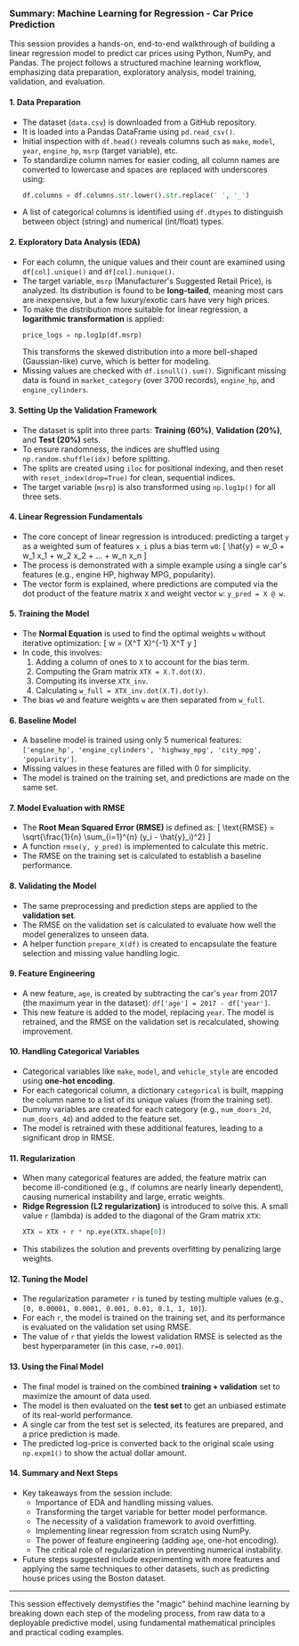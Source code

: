 ### **Summary: Machine Learning for Regression - Car Price Prediction**

This session provides a hands-on, end-to-end walkthrough of building a linear regression model to predict car prices using Python, NumPy, and Pandas. The project follows a structured machine learning workflow, emphasizing data preparation, exploratory analysis, model training, validation, and evaluation.

#### **1. Data Preparation**
- The dataset (`data.csv`) is downloaded from a GitHub repository.
- It is loaded into a Pandas DataFrame using `pd.read_csv()`.
- Initial inspection with `df.head()` reveals columns such as `make`, `model`, `year`, `engine_hp`, `msrp` (target variable), etc.
- To standardize column names for easier coding, all column names are converted to lowercase and spaces are replaced with underscores using:
  ```python
  df.columns = df.columns.str.lower().str.replace(' ', '_')
  ```
- A list of categorical columns is identified using `df.dtypes` to distinguish between object (string) and numerical (int/float) types.

#### **2. Exploratory Data Analysis (EDA)**
- For each column, the unique values and their count are examined using `df[col].unique()` and `df[col].nunique()`.
- The target variable, `msrp` (Manufacturer's Suggested Retail Price), is analyzed. Its distribution is found to be **long-tailed**, meaning most cars are inexpensive, but a few luxury/exotic cars have very high prices.
- To make the distribution more suitable for linear regression, a **logarithmic transformation** is applied:
  ```python
  price_logs = np.log1p(df.msrp)
  ```
  This transforms the skewed distribution into a more bell-shaped (Gaussian-like) curve, which is better for modeling.
- Missing values are checked with `df.isnull().sum()`. Significant missing data is found in `market_category` (over 3700 records), `engine_hp`, and `engine_cylinders`.

#### **3. Setting Up the Validation Framework**
- The dataset is split into three parts: **Training (60%)**, **Validation (20%)**, and **Test (20%)** sets.
- To ensure randomness, the indices are shuffled using `np.random.shuffle(idx)` before splitting.
- The splits are created using `iloc` for positional indexing, and then reset with `reset_index(drop=True)` for clean, sequential indices.
- The target variable (`msrp`) is also transformed using `np.log1p()` for all three sets.

#### **4. Linear Regression Fundamentals**
- The core concept of linear regression is introduced: predicting a target `y` as a weighted sum of features `x_i` plus a bias term `w0`:
  \[
  \hat{y} = w_0 + w_1 x_1 + w_2 x_2 + ... + w_n x_n
  \]
- The process is demonstrated with a simple example using a single car's features (e.g., engine HP, highway MPG, popularity).
- The vector form is explained, where predictions are computed via the dot product of the feature matrix `X` and weight vector `w`: `y_pred = X @ w`.

#### **5. Training the Model**
- The **Normal Equation** is used to find the optimal weights `w` without iterative optimization:
  \[
  w = (X^T X)^{-1} X^T y
  \]
- In code, this involves:
  1. Adding a column of ones to `X` to account for the bias term.
  2. Computing the Gram matrix `XTX = X.T.dot(X)`.
  3. Computing its inverse `XTX_inv`.
  4. Calculating `w_full = XTX_inv.dot(X.T).dot(y)`.
- The bias `w0` and feature weights `w` are then separated from `w_full`.

#### **6. Baseline Model**
- A baseline model is trained using only 5 numerical features: `['engine_hp', 'engine_cylinders', 'highway_mpg', 'city_mpg', 'popularity']`.
- Missing values in these features are filled with 0 for simplicity.
- The model is trained on the training set, and predictions are made on the same set.

#### **7. Model Evaluation with RMSE**
- The **Root Mean Squared Error (RMSE)** is defined as:
  \[
  \text{RMSE} = \sqrt{\frac{1}{n} \sum_{i=1}^{n} (y_i - \hat{y}_i)^2}
  \]
- A function `rmse(y, y_pred)` is implemented to calculate this metric.
- The RMSE on the training set is calculated to establish a baseline performance.

#### **8. Validating the Model**
- The same preprocessing and prediction steps are applied to the **validation set**.
- The RMSE on the validation set is calculated to evaluate how well the model generalizes to unseen data.
- A helper function `prepare_X(df)` is created to encapsulate the feature selection and missing value handling logic.

#### **9. Feature Engineering**
- A new feature, `age`, is created by subtracting the car's `year` from 2017 (the maximum year in the dataset): `df['age'] = 2017 - df['year']`.
- This new feature is added to the model, replacing `year`. The model is retrained, and the RMSE on the validation set is recalculated, showing improvement.

#### **10. Handling Categorical Variables**
- Categorical variables like `make`, `model`, and `vehicle_style` are encoded using **one-hot encoding**.
- For each categorical column, a dictionary `categorical` is built, mapping the column name to a list of its unique values (from the training set).
- Dummy variables are created for each category (e.g., `num_doors_2d`, `num_doors_4d`) and added to the feature set.
- The model is retrained with these additional features, leading to a significant drop in RMSE.

#### **11. Regularization**
- When many categorical features are added, the feature matrix can become ill-conditioned (e.g., if columns are nearly linearly dependent), causing numerical instability and large, erratic weights.
- **Ridge Regression (L2 regularization)** is introduced to solve this. A small value `r` (lambda) is added to the diagonal of the Gram matrix `XTX`:
  ```python
  XTX = XTX + r * np.eye(XTX.shape[0])
  ```
- This stabilizes the solution and prevents overfitting by penalizing large weights.

#### **12. Tuning the Model**
- The regularization parameter `r` is tuned by testing multiple values (e.g., `[0, 0.00001, 0.0001, 0.001, 0.01, 0.1, 1, 10]`).
- For each `r`, the model is trained on the training set, and its performance is evaluated on the validation set using RMSE.
- The value of `r` that yields the lowest validation RMSE is selected as the best hyperparameter (in this case, `r=0.001`).

#### **13. Using the Final Model**
- The final model is trained on the combined **training + validation** set to maximize the amount of data used.
- The model is then evaluated on the **test set** to get an unbiased estimate of its real-world performance.
- A single car from the test set is selected, its features are prepared, and a price prediction is made.
- The predicted log-price is converted back to the original scale using `np.expm1()` to show the actual dollar amount.

#### **14. Summary and Next Steps**
- Key takeaways from the session include:
  - Importance of EDA and handling missing values.
  - Transforming the target variable for better model performance.
  - The necessity of a validation framework to avoid overfitting.
  - Implementing linear regression from scratch using NumPy.
  - The power of feature engineering (adding `age`, one-hot encoding).
  - The critical role of regularization in preventing numerical instability.
- Future steps suggested include experimenting with more features and applying the same techniques to other datasets, such as predicting house prices using the Boston dataset.

---

This session effectively demystifies the "magic" behind machine learning by breaking down each step of the modeling process, from raw data to a deployable predictive model, using fundamental mathematical principles and practical coding examples.